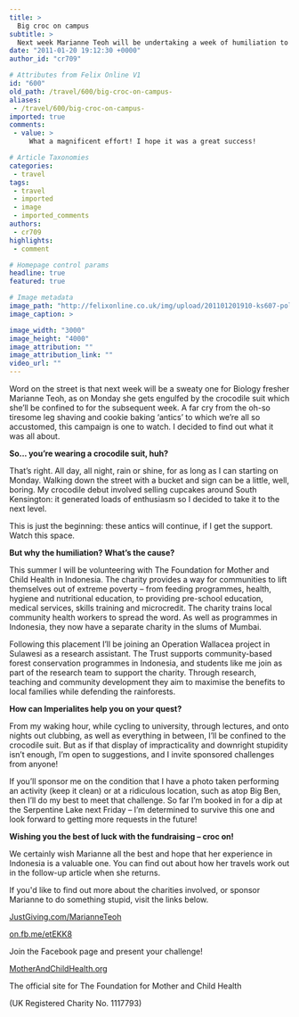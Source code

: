 ```yaml
---
title: >
  Big croc on campus
subtitle: >
  Next week Marianne Teoh will be undertaking a week of humiliation to raise awareness for charities in Indonesia
date: "2011-01-20 19:12:30 +0000"
author_id: "cr709"

# Attributes from Felix Online V1
id: "600"
old_path: /travel/600/big-croc-on-campus-
aliases:
 - /travel/600/big-croc-on-campus-
imported: true
comments:
 - value: >
     What a magnificent effort! I hope it was a great success!

# Article Taxonomies
categories:
 - travel
tags:
 - travel
 - imported
 - image
 - imported_comments
authors:
 - cr709
highlights:
 - comment

# Homepage control params
headline: true
featured: true

# Image metadata
image_path: "http://felixonline.co.uk/img/upload/201101201910-ks607-policepo.jpg"
image_caption: >

image_width: "3000"
image_height: "4000"
image_attribution: ""
image_attribution_link: ""
video_url: ""
---
```


Word on the street is that next week will be a sweaty one for Biology fresher Marianne Teoh, as on Monday she gets engulfed by the crocodile suit which she’ll be confined to for the subsequent week. A far cry from the oh-so tiresome leg shaving and cookie baking ‘antics’ to which we’re all so accustomed, this campaign is one to watch. I decided to find out what it was all about.

__So... you’re wearing a crocodile suit, huh?__

That’s right. All day, all night, rain or shine, for as long as I can starting on Monday. Walking down the street with a bucket and sign can be a little, well, boring. My crocodile debut involved selling cupcakes around South Kensington: it generated loads of enthusiasm so I decided to take it to the next level.

This is just the beginning: these antics will continue, if I get the support. Watch this space.

__But why the humiliation? What’s the cause?__

This summer I will be volunteering with The Foundation for Mother and Child Health in Indonesia. The charity provides a way for communities to lift themselves out of extreme poverty – from feeding programmes, health, hygiene and nutritional education, to providing pre-school education, medical services, skills training and microcredit. The charity trains local community health workers to spread the word. As well as programmes in Indonesia, they now have a separate charity in the slums of Mumbai.

Following this placement I’ll be joining an Operation Wallacea project in Sulawesi as a research assistant. The Trust supports community-based forest conservation programmes in Indonesia, and students like me join as part of the research team to support the charity. Through research, teaching and community development they aim to maximise the benefits to local families while defending the rainforests.

__How can Imperialites help you on your quest?__

From my waking hour, while cycling to university, through lectures, and onto nights out clubbing, as well as everything in between, I’ll be confined to the crocodile suit. But as if that display of impracticality and downright stupidity isn’t enough, I’m open to suggestions, and I invite sponsored challenges from anyone!

If you’ll sponsor me on the condition that I have a photo taken performing an activity (keep it clean) or at a ridiculous location, such as atop Big Ben, then I’ll do my best to meet that challenge. So far I’m booked in for a dip at the Serpentine Lake next Friday – I’m determined to survive this one and look forward to getting more requests in the future!

__Wishing you the best of luck with the fundraising – croc on!__

We certainly wish Marianne all the best and hope that her experience in Indonesia is a valuable one. You can find out about how her travels work out in the follow-up article when she returns.

If you'd like to find out more about the charities involved, or sponsor Marianne to do something stupid, visit the links below.

[JustGiving.com/MarianneTeoh](http://JustGiving.com/MarianneTeoh)

[on.fb.me/etEKK8](http://on.fb.me/etEKK8)

Join the Facebook page and present your challenge!

[MotherAndChildHealth.org](http://MotherAndChildHealth.org)

The official site for The Foundation for Mother and Child Health

(UK Registered Charity No. 1117793)
